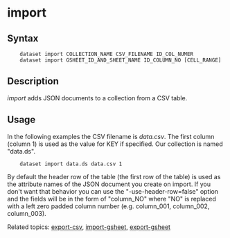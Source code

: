 
# import

## Syntax

```
    dataset import COLLECTION_NAME CSV_FILENAME ID_COL_NUMER
    dataset import GSHEET_ID_AND_SHEET_NAME ID_COLUMN_NO [CELL_RANGE]
```

## Description

_import_ adds JSON documents to a collection from a CSV table. 

## Usage

In the following examples the CSV filename is _data.csv_.
The first column (column 1) is used as the value for KEY if
specified.  Our collection is named "data.ds".

```shell
    dataset import data.ds data.csv 1
```

By default the header row of the table (the first row of the table) 
is used as the attribute names of the JSON document you create on 
import.  If you don't want that behavior you can use 
the "-use-header-row=false" option and the fields will be in the
form of "column_NO" where "NO" is replaced with a left zero 
padded column number (e.g. column_001, column_002, column_003).


Related topics: [export-csv](export-csv.html), [import-gsheet](import-gsheet.html), [export-gsheet](export-gsheet.html)

